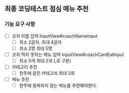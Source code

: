 ## 최종 코딩테스트 점심 메뉴 추천

### 기능 요구 사항

- [ ] 코치 이름 입력 InputView#coachNameInput
  - [ ] 최소 2글자, 최대 4글자
  - [ ] 최소 2명 최대 5명
- [ ] 코치 먹지 못하는 메뉴 입력 InputView#coachCantEatInput
  - [ ] 최소 0개 최대 2개 (,로 구분)
- [ ] 카테고리 추천
  - [ ] 한주에 같은 카테고리 최대 2회
- [ ] 메뉴 추천
  - [ ] 한주에 중복되지 않는 메뉴를 추천해야한다.